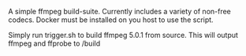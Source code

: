 A simple ffmpeg build-suite. Currently includes a variety of non-free codecs.
Docker must be installed on you host to use the script. 

Simply run trigger.sh to build ffmpeg 5.0.1 from source. This will output ffmpeg and ffprobe to /build
